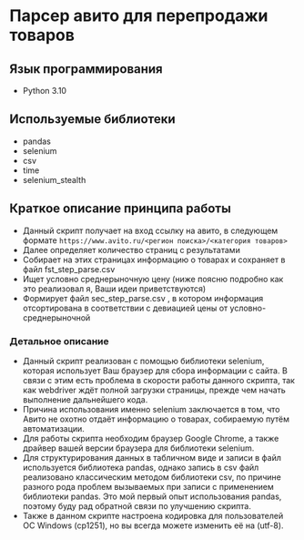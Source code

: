 # Парсер авито для перепродажи товаров

## Язык программирования
* Python 3.10

## Используемые библиотеки
* pandas
* selenium
* csv
* time
* selenium_stealth

## Краткое описание принципа работы
* Данный скрипт получает на вход ссылку на авито, в следующем формате
```https://www.avito.ru/<регион поиска>/<категория товаров>```
* Далее определяет количество страниц с результатами
* Собирает на этих страницах информацию о товарах и сохраняет в файл fst_step_parse.csv
* Ищет условно среднерыночную цену (ниже поясню подробно как это реализовал я, Ваши идеи приветствуются)
* Формирует файл sec_step_parse.csv , в котором информация отсортирована в соответствии с девиацией цены от условно-среднерыночной

### Детальное описание
* Данный скрипт реализован с помощью библиотеки selenium, которая использует Ваш браузер для сбора информации с сайта. В связи с этим есть проблема в скорости работы данного скрипта, так как webdriver ждёт полной загрузки страницы, прежде чем начать выполнение дальнейшего кода.
* Причина использования именно selenium заключается в том, что Авито не охотно отдаёт информацию о товарах, собираемую путём автоматизации.
* Для работы скрипта необходим браузер Google Chrome, а также драйвер вашей версии браузера для библиотеки selenium.
* Для структурирования данных в табличном виде и записи в файл используется библиотека pandas, однако запись в csv файл реализовано классическим методом библиотеки csv, по причине разного рода проблем вызываемых при записи с применением библиотеки pandas. Это мой первый опыт использования pandas, поэтому буду рад обратной связи по улучшению скрипта. 
* Также в данном скрипте настроена кодировка для пользователей ОС Windows (cp1251), но вы всегда можете изменить её на (utf-8).


